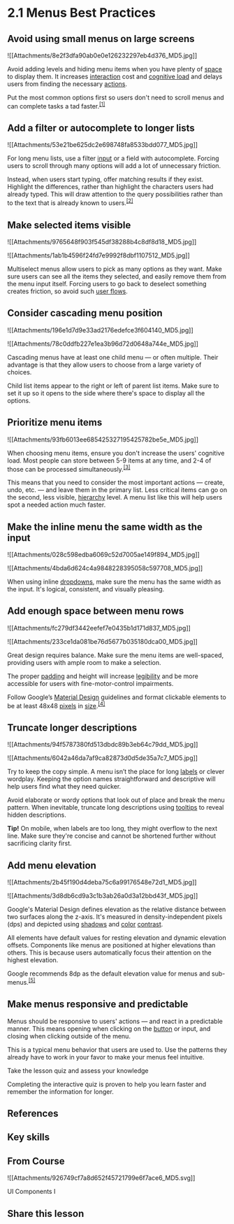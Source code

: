 # 2.1 Menus Best Practices
## Avoid using small menus on large screens

![[Attachments/8e2f3dfa90ab0e0e126232297eb4d376_MD5.jpg]]

Avoid adding levels and hiding menu items when you have plenty of [space](https://app.uxcel.com/glossary/spacing) to display them. It increases [interaction](https://app.uxcel.com/glossary/interaction) cost and [cognitive load](https://app.uxcel.com/glossary/cognitiveload) and delays users from finding the necessary [actions](https://app.uxcel.com/glossary/actions).

Put the most common options first so users don't need to scroll menus and can complete tasks a tad faster.<sup><a href="moz-extension://1fff0f8b-616f-485f-8cf3-32584a1a9298/#anchor-1" rel="noopener noreferrer" applinkanchor="">[1]</a></sup>

## Add a filter or autocomplete to longer lists

![[Attachments/53e21be625dc2e698748fa8533bdd077_MD5.jpg]]

For long menu lists, use a filter [input](https://app.uxcel.com/glossary/inputs) or a field with autocomplete. Forcing users to scroll through many options will add a lot of unnecessary friction.

Instead, when users start typing, offer matching results if they exist. Highlight the differences, rather than highlight the characters users had already typed. This will draw attention to the query possibilities rather than to the text that is already known to users.<sup><a href="moz-extension://1fff0f8b-616f-485f-8cf3-32584a1a9298/#anchor-2" rel="noopener noreferrer" applinkanchor="">[2]</a></sup>

## Make selected items visible

![[Attachments/9765648f903f545df38288b4c8df8d18_MD5.jpg]]

![[Attachments/1ab1b4596f24fd7e9992f8dbf1107512_MD5.jpg]]

Multiselect menus allow users to pick as many options as they want. Make sure users can see all the items they selected, and easily remove them from the menu input itself. Forcing users to go back to deselect something creates friction, so avoid such [user flows](https://app.uxcel.com/glossary/user-flow).

## Consider cascading menu position

![[Attachments/196e1d7d9e33ad2176edefce3f604140_MD5.jpg]]

![[Attachments/78c0ddfb227e1ea3b96d72d0648a744e_MD5.jpg]]

Cascading menus have at least one child menu — or often multiple. Their advantage is that they allow users to choose from a large variety of choices.

Child list items appear to the right or left of parent list items. Make sure to set it up so it opens to the side where there's space to display all the options.

## Prioritize menu items

![[Attachments/93fb6013ee685425327195425782be5e_MD5.jpg]]

When choosing menu items, ensure you don't increase the users' cognitive load. Most people can store between 5-9 items at any time, and 2-4 of those can be processed simultaneously.<sup><a href="moz-extension://1fff0f8b-616f-485f-8cf3-32584a1a9298/#anchor-3" rel="noopener noreferrer" applinkanchor="">[3]</a></sup>

This means that you need to consider the most important actions — create, undo, etc. — and leave them in the primary list. Less critical items can go on the second, less visible, [hierarchy](https://app.uxcel.com/glossary/hierarchy) level. A menu list like this will help users spot a needed action much faster.

## Make the inline menu the same width as the input

![[Attachments/028c598edba6069c52d7005ae149f894_MD5.jpg]]

![[Attachments/4bda6d624c4a9848228395058c597708_MD5.jpg]]

When using inline [dropdowns](https://app.uxcel.com/glossary/dropdown), make sure the menu has the same width as the input. It's logical, consistent, and visually pleasing.

## Add enough space between menu rows

![[Attachments/fc279df3442eefef7e0435b1d171d837_MD5.jpg]]

![[Attachments/233ce1da081be76d5677b035180dca00_MD5.jpg]]

Great design requires balance. Make sure the menu items are well-spaced, providing users with ample room to make a selection.

The proper [padding](https://app.uxcel.com/glossary/paddings) and height will increase [legibility](https://app.uxcel.com/glossary/legibility) and be more accessible for users with fine-motor-control impairments.

Follow Google’s [Material Design](https://app.uxcel.com/glossary/material-design) guidelines and format clickable elements to be at least 48x48 [pixels](https://app.uxcel.com/glossary/pixels) in [size](https://app.uxcel.com/glossary/size).<sup><a href="moz-extension://1fff0f8b-616f-485f-8cf3-32584a1a9298/#anchor-4" rel="noopener noreferrer" applinkanchor="">[4]</a></sup>

## Truncate longer descriptions

![[Attachments/94f5787380fd513dbdc89b3eb64c79dd_MD5.jpg]]

![[Attachments/6042a46da7af9ca82873d0d5de35a7c7_MD5.jpg]]

Try to keep the copy simple. A menu isn’t the place for long [labels](https://app.uxcel.com/glossary/labels) or clever wordplay. Keeping the option names straightforward and descriptive will help users find what they need quicker. 

Avoid elaborate or wordy options that look out of place and break the menu pattern. When inevitable, truncate long descriptions using [tooltips](https://app.uxcel.com/glossary/tooltips) to reveal hidden descriptions. 

**Tip!** On mobile, when labels are too long, they might overflow to the next line. Make sure they're concise and cannot be shortened further without sacrificing clarity first. 

## Add menu elevation

![[Attachments/2b45f190d4deba75c6a99176548e72d1_MD5.jpg]]

![[Attachments/3d8db6cd9a3c1b3ab26a0d3a12bbd43f_MD5.jpg]]

Google's Material Design defines elevation as the relative distance between two surfaces along the z-axis. It's measured in density-independent pixels (dps) and depicted using [shadows](https://app.uxcel.com/glossary/shadows) and [color](https://app.uxcel.com/glossary/color) [contrast](https://app.uxcel.com/glossary/contrast).

All elements have default values for resting elevation and dynamic elevation offsets. Components like menus are positioned at higher elevations than others. This is because users automatically focus their attention on the highest elevation.

Google recommends 8dp as the default elevation value for menus and sub-menus.<sup><a href="moz-extension://1fff0f8b-616f-485f-8cf3-32584a1a9298/#anchor-5" rel="noopener noreferrer" applinkanchor="">[5]</a></sup>

## Make menus responsive and predictable

Menus should be responsive to users' actions — and react in a predictable manner. This means opening when clicking on the [button](https://app.uxcel.com/glossary/buttons) or input, and closing when clicking outside of the menu.

This is a typical menu behavior that users are used to. Use the patterns they already have to work in your favor to make your menus feel intuitive.

Take the lesson quiz and assess your knowledge

Completing the interactive quiz is proven to help you learn faster and remember the information for longer.

## References

## Key skills

## From Course

![[Attachments/926749cf7a8d652f45721799e6f7ace6_MD5.svg]]

UI Components I

## Share this lesson